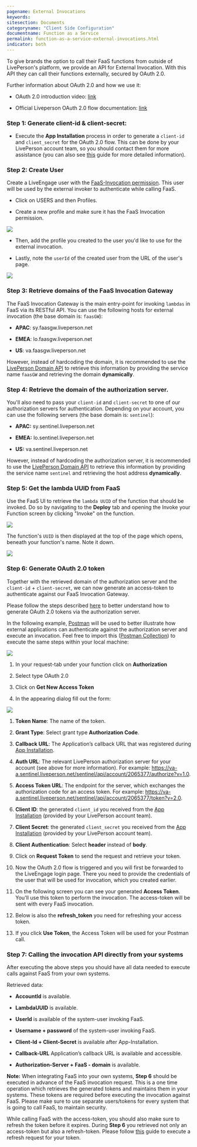 ```yaml
---
pagename: External Invocations
keywords:
sitesection: Documents
categoryname: "Client Side Configuration"
documentname: Function as a Service
permalink: function-as-a-service-external-invocations.html
indicator: both
---
```


To give brands the option to call their FaaS functions from outside of LivePerson's platform, we provide an API for External Invocation. With this API they can call their functions externally, secured by OAuth 2.0.

Further information about OAuth 2.0 and how we use it:

* OAuth 2.0 introduction video: [link](https://www.youtube.com/watch?v=CPbvxxslDTU)

* Official Liveperson OAuth 2.0 flow documentation: [link](authorizing-liveengage-applications-overview.html)

### Step 1: Generate client-id & client-secret:

* Execute the **App Installation** process in order to generate a `client-id` and `client_secret` for the OAuth 2.0 flow. This can be done by your LivePerson account team, so you should contact them for more assistance (you can also see [this](https://developers.liveperson.com/guides-le-applications-installing.html) guide for more detailed information).

### Step 2: Create User

Create a LiveEngage user with the [FaaS-Invocation permission](function-as-a-service-getting-started.html#before-getting-started). This user will be used by the external invoker to authenticate while calling FaaS.

* Click on USERS and then Profiles.

* Create a new profile and make sure it has the FaaS Invocation permission.

![](img/faas-permission.png)

* Then, add the profile you created to the user you'd like to use for the external invocation.

* Lastly, note the `userId` of the created user from the URL of the user's page.

![](img/faas-userid.png)

### Step 3: Retrieve domains of the FaaS Invocation Gateway

The FaaS Invocation Gateway is the main entry-point for invoking `lambdas` in FaaS via its RESTful API. You can use the following hosts for external invocation (the base domain is: `faasGW`):

* **APAC**: sy.faasgw.liveperson.net

* **EMEA**: lo.faasgw.liveperson.net

* **US**:   va.faasgw.liveperson.net

However, instead of hardcoding the domain, it is recommended to use the [LivePerson Domain API](https://developers.liveperson.com/agent-domain-domain-api.html) to retrieve this information by providing the service name `faasGW` and retrieving the domain **dynamically**.

### Step 4: Retrieve the domain of the authorization server.

You'll also need to pass your `client-id` and `client-secret` to one of our authorization servers for authentication. Depending on your account, you can use the following servers (the base domain is: `sentinel`):

* **APAC:** sy.sentinel.liveperson.net

* **EMEA:** lo.sentinel.liveperson.net

* **US:**   va.sentinel.liveperson.net

However, instead of hardcoding the authorization server, it is recommended to use the [LivePerson Domain API](https://developers.liveperson.com/agent-domain-domain-api.html) to retrieve this information by providing the service name `sentinel` and retrieving the host address **dynamically**.

### Step 5: Get the **lambda UUID** from FaaS

Use the FaaS UI to retrieve the `lambda UUID` of the function that should be invoked. Do so by navigating to the **Deploy** tab and opening the Invoke your Function screen by clicking "Invoke" on the function.

![](img/faas-invokeuuid.png)

The function's `UUID` is then displayed at the top of the page which opens, beneath your function's name. Note it down.

![](img/faas-uuid.png)

### Step 6: Generate OAuth 2.0 token

Together with the retrieved domain of the authorization server and the `client-id` + `client-secret`, we can now generate an access-token to authenticate against our FaaS Invocation Gateway.

Please follow the steps described [here](https://developers.liveperson.com/authorizing-liveengage-applications-overview.html#getting-started) to better understand how to generate OAuth 2.0 tokens via the authorization server.

In the following example, [Postman](https://www.getpostman.com/) will be used to better illustrate how external applications can authenticate against the authorization server and execute an invocation. Feel free to import this ([Postman Collection](https://raw.githubusercontent.com/LivePersonInc/developers-community/master/assets/FaaS.postman_collection.json)) to execute the same steps within your local machine:

![](img/faas-postman.png)

1. In your request-tab under your function click on **Authorization**

2. Select type OAuth 2.0

3. Click on **Get New Access Token**

4. In the appearing dialog fill out the form:

![](img/faas-token.png)

  1. **Token Name**: The name of the token.

  2. **Grant Type**: Select grant type **Authorization Code**.

  3. **Callback URL**: 	The Application’s callback URL that was registered during [App Installation](https://developers.liveperson.com/guides-le-applications-installing.html).

  4. **Auth URL**: The relevant LivePerson authorization server for your account (see above for more information). For example: https://va-a.sentinel.liveperson.net/sentinel/api/account/2065377/authorize?v=1.0.

  5. **Access Token URL**: The endpoint for the server, which exchanges the authorization code for an access token. For example: https://va-a.sentinel.liveperson.net/sentinel/api/account/2065377/token?v=2.0.

  6. **Client ID**: the generated `client_id` you received from the [App Installation](https://developers.liveperson.com/guides-le-applications-installing.html) (provided by your LivePerson account team).

  7. **Client Secret**: the generated `client_secret` you received from the [App Installation](https://developers.liveperson.com/guides-le-applications-installing.html) (provided by your LivePerson account team).

  8. **Client Authentication**: Select **header** instead of **body**.

  9. Click on **Request Token** to send the request and retrieve your token.

  10. Now the OAuth 2.0 flow is triggered and you will first be forwarded to the LiveEngage login page. There you need to provide the credentials of the user that will be used for invocation, which you created earlier.

  11. On the following screen you can see your generated **Access Token**. You'll use this token to perform the invocation. The access-token will be sent with every FaaS invocation.

  12. Below is also the **refresh_token** you need for refreshing your access token.

  13. If you click **Use Token**, the Access Token will be used for your Postman call.

### Step 7: Calling the invocation API directly from your systems

After executing the above steps you should have all data needed to execute calls against FaaS from your own systems.

Retrieved data:

  * **AccountId** is available.

  * **LambdaUUID** is available.

  * **UserId** is available of the system-user invoking FaaS.

  * **Username + password** of the system-user invoking FaaS.

  * **Client-Id + Client-Secret** is available after App-Installation.

  * **Callback-URL** Application’s callback URL is available and accessible.

  * **Authorization-Server + FaaS - domain** is available.

**Note:** When integrating FaaS into your own systems, **Step 6** should be executed in advance of the FaaS invocation request. This is a one time operation which retrieves the generated tokens and maintains them in your systems. These tokens are required before executing the invocation against FaaS. Please make sure to use separate users/tokens for every system that is going to call FaaS, to maintain security.

While calling FaaS with the access-token, you should also make sure to refresh the token before it expires. During **Step 6** you retrieved not only an access-token but also a refresh-token. Please follow [this](https://developers.liveperson.com/authorizing-liveengage-applications-methods-refresh-request.html) guide to execute a refresh request for your token.
